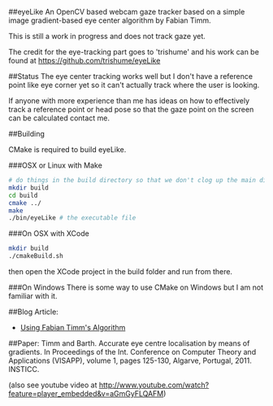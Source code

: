 ##eyeLike
An OpenCV based webcam gaze tracker based on a simple image gradient-based eye center algorithm by Fabian Timm.

This is still a work in progress and does not track gaze yet.

The credit for the eye-tracking part goes to 'trishume' and his work can be found at https://github.com/trishume/eyeLike

##Status
The eye center tracking works well but I don't have a reference point like eye corner yet so it can't actually track
where the user is looking.

If anyone with more experience than me has ideas on how to effectively track a reference point or head pose
so that the gaze point on the screen can be calculated contact me.

##Building

CMake is required to build eyeLike.

###OSX or Linux with Make
```bash
# do things in the build directory so that we don't clog up the main directory
mkdir build
cd build
cmake ../
make
./bin/eyeLike # the executable file
```

###On OSX with XCode
```bash
mkdir build
./cmakeBuild.sh
```
then open the XCode project in the build folder and run from there.

###On Windows
There is some way to use CMake on Windows but I am not familiar with it.

##Blog Article:
- [Using Fabian Timm's Algorithm](http://thume.ca/projects/2012/11/04/simple-accurate-eye-center-tracking-in-opencv/)

##Paper:
Timm and Barth. Accurate eye centre localisation by means of gradients.
In Proceedings of the Int. Conference on Computer Theory and 
Applications (VISAPP), volume 1, pages 125-130, Algarve, Portugal, 
2011. INSTICC.

(also see youtube video at http://www.youtube.com/watch?feature=player_embedded&v=aGmGyFLQAFM)
